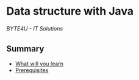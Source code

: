 
# Data structure with Java
###### BYTE4U - IT Solutions

## Summary
- [What will you learn](#What-will-you-learn)
- [Prerequisites](#Prerequisites)
